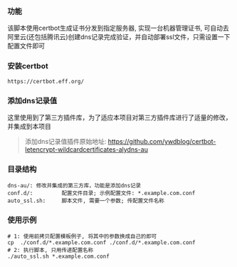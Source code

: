 ### 功能

该脚本使用certbot生成证书分发到指定服务器, 实现一台机器管理证书, 可自动去阿里云(还包括腾讯云)创建dns记录完成验证，并自动部署ssl文件，只需设置一下配置文件即可

### 安装certbot

`https://certbot.eff.org/`

### 添加dns记录值 

这里使用到了第三方插件库，为了适应本项目对第三方插件库进行了适量的修改，并集成到本项目

> 添加dns记录值插件原始地址: https://github.com/ywdblog/certbot-letencrypt-wildcardcertificates-alydns-au

### 目录结构
```
dns-au/: 修改并集成的第三方库，功能是添加dns记录
conf.d/:         配置文件目录; 示例配置文件: *.example.com.conf
auto_ssl.sh:     脚本文件, 需要一个参数; 传配置文件名称
```

### 使用示例

```
# 1: 使用前拷贝配置模板例子, 将其中的参数换成自己的即可
cp  ./conf.d/*.example.com.conf ./conf.d/*.example.com.conf
# 2: 执行脚本, 只用传递配置名称
./auto_ssl.sh *.example.com.conf    
```


